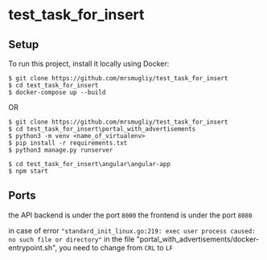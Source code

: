 # test_task_for_insert
## Setup
To run this project, install it locally using Docker:

```
$ git clone https://github.com/mrsmugliy/test_task_for_insert
$ cd test_task_for_insert
$ docker-compose up --build
```
OR
```
$ git clone https://github.com/mrsmugliy/test_task_for_insert
$ cd test_task_for_insert\portal_with_advertisements
$ python3 -m venv <name_of_virtualenv>
$ pip install -r requirements.txt
$ python3 manage.py runserver

$ cd test_task_for_insert\angular\angular-app
$ npm start
```
## Ports

the API backend is under the port ```8000```
the frontend is under the port ```8080```



in case of error ```"standard_init_linux.go:219: exec user process caused: no such file or directory"```
in the file "portal_with_advertisements/docker-entrypoint.sh", you need to change from ```CRL``` to ```LF```
